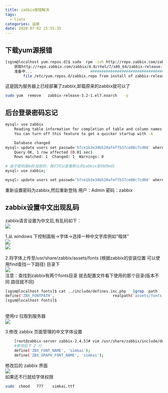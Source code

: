 ```yaml
---
title: zabbix报错解决
tags:
  - liunx
categories: 运维
date: 2020-07-02 15:55:35
---
```

## 下载yum源报错
```bash
[sgsm@localhost yum.repos.d]$ sudo  rpm -ivh http://repo.zabbix.com/zabbix/4.0/rhel/7/x86_64/zabbix-release-4.0-1.el7.noarch.rpm 
	获取http://repo.zabbix.com/zabbix/4.0/rhel/7/x86_64/zabbix-release-4.0-1.el7.noarch.rpm
	准备中...                          ################################# [100%]
        file /etc/yum.repos.d/zabbix.repo from install of zabbix-release-4.0-1.el7.noarch conflicts with file from package zabbix-release-3.2-1.el7.noarch
```
这是因为服务器上已经部署了zabbix,卸载原来的zabbix就可以了 
```bash
sudo yum  remove   zabbix-release-3.2-1.el7.noarch   -y      
```

## 后台登录密码忘记
```bash
mysql> use zabbix
	Reading table information for completion of table and column names
	You can turn off this feature to get a quicker startup with -A

	Database changed
mysql> update users set passwd='5fce1b3e34b520afeffb37ce08c7cd66' where userid='1';
	Query OK, 1 row affected (0.01 sec)
	Rows matched: 1  Changed: 1  Warnings: 0
		
# 由于密码是md5加密的，我们可以查看默认的zabbix密码的md5
mysql> use zabbix;

mysql> update users set passwd='5fce1b3e34b520afeffb37ce08c7cd66' where userid='1';
```
重新设置密码为zabbix,然后重新登陆 用户：Admin   密码：zabbix

## zabbix设置中文出现乱码
zabbix语言设置为中文后,有乱码如下：
<br/>![](../1.png)<br/>

1.从 windows 下控制面板->字体->选择一种中文字库例如“楷体”
<br/>![](../2.png)<br/>
![](../3.png)
<br/><br/>
2.将字体上传至/usr/share/zabbix/assets/fonts (根据zabbix的安装位置 可以使用find查找一下路径) 目录下
<br/>![](../99.png)<br/>
注意：查找到zabbix有两个fonts目录 就去配置文件看下使用的那个目录(版本不同 路径就不同)

```bash
[sgsm@localhost fonts]$ cat ../include/defines.inc.php   |grep  path
define('ZBX_FONTPATH',                          realpath('assets/fonts')); // where to search for font (GD > 2.0.18)
[sgsm@localhost fonts]$ 
```

<br/>使用rz 拉取到服务器<br/>
![](../7.png)

3.修改 zabbix 页面管理的中文字体设置
```bash
	[root@zabbix-server zabbix-2.4.5]# vim /usr/share/zabbix/include/defines.inc.php
	#修改如下 2 行
	define('ZBX_FONT_NAME', 'simkai');
	define('ZBX_GRAPH_FONT_NAME', 'simkai');
```

修改后的 zabbix 界面
<br/>![](../5.png)<br/>
如果还不行就给字体权限

```bash
sudo  chmod   777    simkai.ttf
```